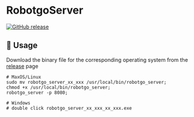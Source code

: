 # RobotgoServer

[![GitHub release](https://img.shields.io/github/release/qq15725/robotgo-server.svg)](https://github.com/qq15725/robotgo-server/releases/latest)

## 🦄 Usage

Download the binary file for the corresponding operating system from the [release](https://github.com/qq15725/robotgo-server/releases) page

```shell
# MaxOS/Linux
sudo mv robotgo_server_xx_xxx /usr/local/bin/robotgo_server;
chmod +x /usr/local/bin/robotgo_server;
robotgo_server -p 8080;

# Windows
# double click robotgo_server_xx_xxx_xx_xxx.exe
```


